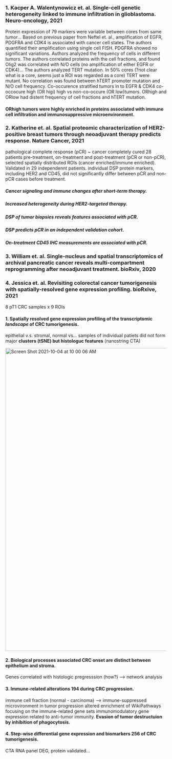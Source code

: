 ### 1. Kacper A. Walentynowicz et. al. Single-cell genetic heterogeneity linked to immune infiltration in glioblastoma. Neuro-oncology, 2021

Protein expression of 79 markers were variable between cores from same tumor...
  Based on previous paper from Neftel et. al., amplification of EGFR, PDGFRA and CDK4 is associated with cancer cell states. The authors quantified their
amplification using single cell FISH. PDGFRA showed no significant variations. Authors analyzed the frequency of cells in different tumors. The authors correlated proteins with the cell fractions, and found Olig2 was correlated with N/O cells (no amplification of either EGFR or CDK4)... The authors analyzed TERT mutation. In 50% cores (?not clear what is a core, seems just a ROI was regarded as a core) TERT were mutant. No correlation was found between hTERT promoter mutation and N/O cell frequency.
  Co-occurence stratified tumors in to EGFR & CDK4 co-occocure high (OR higi) high vs non-co-occure (OR low)tumors. ORhigh and ORlow had distent frequency of 
cell fractions and hTERT mutation.
#### ORhigh tumors were highly enriched in proteins associated with immune cell infiltration and immunosuppressive microenvironment.


### 2. Katherine et. al. Spatial proteomic characterization of HER2-positive breast tumors through neoadjuvant therapy predicts response. Nature Cancer, 2021

pathological complete response (pCR) ~ cancer completely cured
28 patients pre-treatment, on-treatment and post-treatment (pCR or non-pCR), selected spatially distributed ROIs (cancer enriched/immune enriched). Validated in 29 independennt patients.
individual DSP protein markers, including HER2 and CD45, did not significantly differ between pCR and non-pCR cases before treatment.
##### Cancer signaling and immune changes after short-term therapy.
##### Increased heterogeneity during HER2-targeted therapy.
##### DSP of tumor biopsies reveals features associated with pCR.
##### DSP predicts pCR in an independent validation cohort.
##### On-treatment CD45 IHC measurements are associated with pCR.

### 3. William et. al. Single-nucleus and spatial transcriptomics of archival pancreatic cancer reveals multi-compartment reprogramming after neoadjuvant treatment. bioRxiv, 2020

### 4. Jessica et. al. Revisiting colorectal cancer tumorigenesis with spatially-resolved gene expression profiling. bioRxive, 2021
8 pT1 CRC samples x 9 ROIs
#### 1. Spatially resolved gene expression profiling of the transcriptomic *landscape* of CRC tumorigenesis.
epithelial v.s. stromal, normal vs...
samples of individual patiets did not form major **clusters (tSNE) but histologuc features** (nanostring CTA)

<img width="943" alt="Screen Shot 2021-10-04 at 10 00 06 AM" src="https://user-images.githubusercontent.com/10766283/135864861-036d824a-648a-49e0-872b-de3dee4f2cfa.png">

#### 2. Biological processes associated CRC onset are distinct between epithelium and stroma.
Genes correlated with histologic pregresssion (how?) --> network analysis
#### 3. Immune-related alterations 194 during CRC progression.
immune cell fraction (normal - carcinoma) --> immune-suppressed microvironment in tumor progression
altered enrichment of WikiPathways focusing on the immune-related gene sets
immunomodulatory gene expression related to anti-tumor immunity. **Evasion of tumor destructuion by inhibition of phagocytosis.**
#### 4. Step-wise differential gene expression and biomarkers 256 of CRC tumorigenesis.
CTA RNA panel DEG, protein validated...





